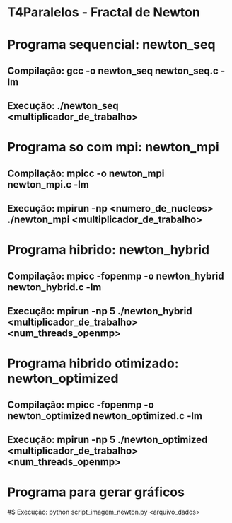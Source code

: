 # T4Paralelos - Fractal de Newton

# Programa sequencial: newton_seq
## Compilação: gcc -o newton_seq newton_seq.c -lm
## Execução: ./newton_seq <multiplicador_de_trabalho>

# Programa so com mpi: newton_mpi
## Compilação: mpicc -o newton_mpi newton_mpi.c -lm
## Execução: mpirun -np <numero_de_nucleos> ./newton_mpi <multiplicador_de_trabalho>

# Programa hibrido: newton_hybrid
## Compilação: mpicc -fopenmp -o newton_hybrid newton_hybrid.c -lm
## Execução: mpirun -np 5 ./newton_hybrid <multiplicador_de_trabalho> <num_threads_openmp>

# Programa hibrido otimizado: newton_optimized
## Compilação: mpicc -fopenmp -o newton_optimized newton_optimized.c -lm
## Execução: mpirun -np 5 ./newton_optimized <multiplicador_de_trabalho> <num_threads_openmp>

# Programa para gerar gráficos
#$ Execução: python script_imagem_newton.py <arquivo_dados>